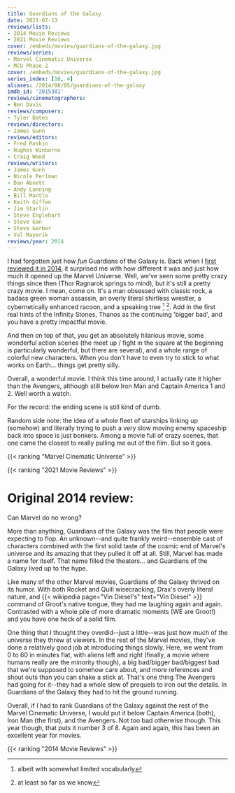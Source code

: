 ```yaml
---
title: Guardians of the Galaxy
date: 2021-07-13
reviews/lists:
- 2014 Movie Reviews
- 2021 Movie Reviews
cover: /embeds/movies/guardians-of-the-galaxy.jpg
reviews/series:
- Marvel Cinematic Universe
- MCU Phase 2
cover: /embeds/movies/guardians-of-the-galaxy.jpg
series_index: [10, 4]
aliases: /2014/08/05/guardians-of-the-galaxy
imdb_id: '2015381'
reviews/cinematographers:
- Ben Davis
reviews/composers:
- Tyler Bates
reviews/directors:
- James Gunn
reviews/editors:
- Fred Raskin
- Hughes Winborne
- Craig Wood
reviews/writers:
- James Gunn
- Nicole Perlman
- Dan Abnett
- Andy Lanning
- Bill Mantlo
- Keith Giffen
- Jim Starlin
- Steve Englehart
- Steve Gan
- Steve Gerber
- Val Mayerik
reviews/year: 2014
---
```

I had forgotten just how *fun* Guardians of the Galaxy is. Back when I [first reviewed it in 2014](#original-2014-review), it surprised me with how different it was and just how much it opened up the Marvel Universe. Well, we've seen some pretty crazy things since then (Thor Ragnarok springs to mind), but it's still a pretty crazy movie. I mean, come on. It's a man obsessed with classic rock, a badass green woman assassin, an overly literal shirtless wrestler, a cybernetically enhanced racoon, and a speaking tree [^iamgroot] [^wearegroot]. Add in the first real hints of the Infinity Stones, Thanos as the continuing 'bigger bad', and you have a pretty impactful movie. 

And then on top of that, you get an absolutely hilarious movie, some wonderful action scenes (the meet up / fight in the square at the beginning is particularly wonderful, but there are several), and a whole range of colorful new characters. When you don't have to even try to stick to what works on Earth... things get pretty silly. 

Overall, a wonderful movie. I think this time around, I actually rate it higher than the Avengers, although still below Iron Man and Captain America 1 and 2. Well worth a watch. 

For the record: the ending scene is still kind of dumb. 

Random side note: the idea of a whole fleet of starships linking up (somehow) and literally trying to push a very slow moving enemy spaceship back into space is just bonkers. Among a movie full of crazy scenes, that one came the closest to really pulling me out of the film. But so it goes. 

{{< ranking "Marvel Cinematic Universe" >}}

{{< ranking "2021 Movie Reviews" >}}

[^iamgroot]: albeit with somewhat limited vocabularly[^wearegroot]
[^wearegroot]: at least so far as we know

# Original 2014 review:

Can Marvel do no wrong?

<!--more-->

More than anything, Guardians of the Galaxy was the film that people were expecting to flop. An unknown--and quite frankly weird--ensemble cast of characters combined with the first solid taste of the cosmic end of Marvel's universe and its amazing that they pulled it off at all. Still, Marvel has made a name for itself. That name filled the theaters... and Guardians of the Galaxy lived up to the hype.

Like many of the other Marvel movies, Guardians of the Galaxy thrived on its humor. With both Rocket and Quill wisecracking, Drax's overly literal nature, and {{< wikipedia page="Vin Diesel's" text="Vin Diesel" >}} command of Groot's native tongue, they had me laughing again and again. Contrasted with a whole pile of more dramatic moments (WE are Groot!) and you have one heck of a solid film.

One thing that I thought they overdid--just a little--was just how much of the universe they threw at viewers. In the rest of the Marvel movies, they've done a relatively good job at introducing things slowly. Here, we went from 0 to 60 in minutes flat, with aliens left and right (finally, a movie where humans really are the minority though), a big bad/bigger bad/biggest bad that we're supposed to somehow care about, and more references and shout outs than you can shake a stick at. That's one thing The Avengers had going for it--they had a whole slew of prequels to iron out the details. In Guardians of the Galaxy they had to hit the ground running.

Overall, if I had to rank Guardians of the Galaxy against the rest of the Marvel Cinematic Universe, I would put it below Captain America (both), Iron Man (the first), and the Avengers. Not too bad otherwise though. This year though, that puts it number 3 of 8. Again and again, this has been an excellent year for movies.

{{< ranking "2014 Movie Reviews" >}}